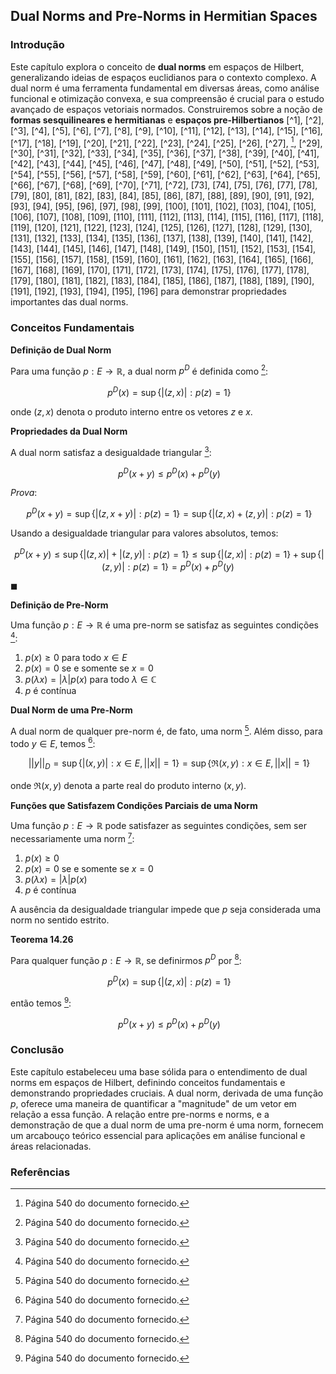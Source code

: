 ## Dual Norms and Pre-Norms in Hermitian Spaces

### Introdução
Este capítulo explora o conceito de **dual norms** em espaços de Hilbert, generalizando ideias de espaços euclidianos para o contexto complexo. A dual norm é uma ferramenta fundamental em diversas áreas, como análise funcional e otimização convexa, e sua compreensão é crucial para o estudo avançado de espaços vetoriais normados. Construiremos sobre a noção de **formas sesquilineares e hermitianas** e **espaços pre-Hilbertianos** [^1], [^2], [^3], [^4], [^5], [^6], [^7], [^8], [^9], [^10], [^11], [^12], [^13], [^14], [^15], [^16], [^17], [^18], [^19], [^20], [^21], [^22], [^23], [^24], [^25], [^26], [^27], [^28], [^29], [^30], [^31], [^32], [^33], [^34], [^35], [^36], [^37], [^38], [^39], [^40], [^41], [^42], [^43], [^44], [^45], [^46], [^47], [^48], [^49], [^50], [^51], [^52], [^53], [^54], [^55], [^56], [^57], [^58], [^59], [^60], [^61], [^62], [^63], [^64], [^65], [^66], [^67], [^68], [^69], [^70], [^71], [^72], [73], [74], [75], [76], [77], [78], [79], [80], [81], [82], [83], [84], [85], [86], [87], [88], [89], [90], [91], [92], [93], [94], [95], [96], [97], [98], [99], [100], [101], [102], [103], [104], [105], [106], [107], [108], [109], [110], [111], [112], [113], [114], [115], [116], [117], [118], [119], [120], [121], [122], [123], [124], [125], [126], [127], [128], [129], [130], [131], [132], [133], [134], [135], [136], [137], [138], [139], [140], [141], [142], [143], [144], [145], [146], [147], [148], [149], [150], [151], [152], [153], [154], [155], [156], [157], [158], [159], [160], [161], [162], [163], [164], [165], [166], [167], [168], [169], [170], [171], [172], [173], [174], [175], [176], [177], [178], [179], [180], [181], [182], [183], [184], [185], [186], [187], [188], [189], [190], [191], [192], [193], [194], [195], [196] para demonstrar propriedades importantes das dual norms.

### Conceitos Fundamentais

**Definição de Dual Norm**

Para uma função $p: E \rightarrow \mathbb{R}$, a dual norm $p^D$ é definida como [^28]:

$$\
p^D(x) = \sup\{|(z, x)| : p(z) = 1\}
$$

onde $(z, x)$ denota o produto interno entre os vetores $z$ e $x$.

**Propriedades da Dual Norm**

A dual norm satisfaz a desigualdade triangular [^28]:

$$\
p^D(x + y) \leq p^D(x) + p^D(y)
$$

*Prova*:

$$\
p^D(x + y) = \sup\{|(z, x + y)| : p(z) = 1\} = \sup\{|(z, x) + (z, y)| : p(z) = 1\}
$$

Usando a desigualdade triangular para valores absolutos, temos:

$$\
p^D(x + y) \leq \sup\{|(z, x)| + |(z, y)| : p(z) = 1\} \leq \sup\{|(z, x)| : p(z) = 1\} + \sup\{|(z, y)| : p(z) = 1\} = p^D(x) + p^D(y)
$$

$\blacksquare$

**Definição de Pre-Norm**

Uma função $p: E \rightarrow \mathbb{R}$ é uma pre-norm se satisfaz as seguintes condições [^28]:

1.  $p(x) \geq 0$ para todo $x \in E$
2.  $p(x) = 0$ se e somente se $x = 0$
3.  $p(\lambda x) = |\lambda|p(x)$ para todo $\lambda \in \mathbb{C}$
4.  $p$ é contínua

**Dual Norm de uma Pre-Norm**

A dual norm de qualquer pre-norm é, de fato, uma norm [^28]. Além disso, para todo $y \in E$, temos [^28]:

$$\
||y||_D = \sup\{|(x, y)| : x \in E, ||x|| = 1\} = \sup\{\Re(x, y) : x \in E, ||x|| = 1\}
$$

onde $\Re(x, y)$ denota a parte real do produto interno $(x, y)$.

**Funções que Satisfazem Condições Parciais de uma Norm**

Uma função $p: E \rightarrow \mathbb{R}$ pode satisfazer as seguintes condições, sem ser necessariamente uma norm [^28]:

1.  $p(x) \geq 0$
2.  $p(x) = 0$ se e somente se $x = 0$
3.  $p(\lambda x) = |\lambda|p(x)$
4.  $p$ é contínua

A ausência da desigualdade triangular impede que $p$ seja considerada uma norm no sentido estrito.

**Teorema 14.26**

Para qualquer função $p: E \rightarrow \mathbb{R}$, se definirmos $p^D$ por [^28]:

$$\
p^D(x) = \sup\{|(z, x)| : p(z) = 1\}
$$

então temos [^28]:

$$\
p^D(x + y) \leq p^D(x) + p^D(y)
$$

### Conclusão

Este capítulo estabeleceu uma base sólida para o entendimento de dual norms em espaços de Hilbert, definindo conceitos fundamentais e demonstrando propriedades cruciais. A dual norm, derivada de uma função $p$, oferece uma maneira de quantificar a "magnitude" de um vetor em relação a essa função. A relação entre pre-norms e norms, e a demonstração de que a dual norm de uma pre-norm é uma norm, fornecem um arcabouço teórico essencial para aplicações em análise funcional e áreas relacionadas.

### Referências
[^28]: Página 540 do documento fornecido.

<!-- END -->
